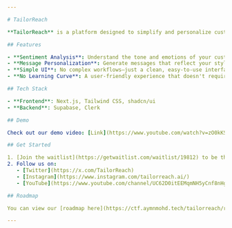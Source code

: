 ```yaml
---

# TailorReach

**TailorReach** is a platform designed to simplify and personalize customer engagement for solopreneurs, sales professionals, and SMBs. By leveraging sentiment analysis, TailorReach helps users create personalized outreach messages based on each customer’s unique motivators.

## Features

- **Sentiment Analysis**: Understand the tone and emotions of your customers to tailor your messages effectively.
- **Message Personalization**: Generate messages that reflect your style while aligning with the customer's personal motivators.
- **Simple UI**: No complex workflows—just a clean, easy-to-use interface with a few buttons to get the job done.
- **No Learning Curve**: A user-friendly experience that doesn't require training or a steep learning curve.

## Tech Stack

- **Frontend**: Next.js, Tailwind CSS, shadcn/ui
- **Backend**: Supabase, Clerk

## Demo

Check out our demo video: [Link](https://www.youtube.com/watch?v=zO0kKSgBAU4&ab_channel=TailorReach)

## Get Started

1. [Join the waitlist](https://getwaitlist.com/waitlist/19812) to be the first to try TailorReach.
2. Follow us on:
   - [Twitter](https://x.com/TailorReach)
   - [Instagram](https://www.instagram.com/tailorreach.ai/)
   - [YouTube](https://www.youtube.com/channel/UC62D0itEEMqmNH5yCnf8nHg/)

## Roadmap

You can view our [roadmap here](https://ctf.aymnmohd.tech/tailorreach/roadmap).

---
```


